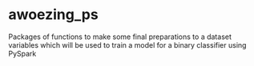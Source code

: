# awoezing_ps
Packages of functions to make some final preparations to a dataset variables which will be used to train a model for a binary classifier using PySpark
